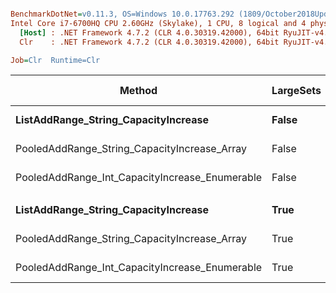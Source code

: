 ``` ini

BenchmarkDotNet=v0.11.3, OS=Windows 10.0.17763.292 (1809/October2018Update/Redstone5)
Intel Core i7-6700HQ CPU 2.60GHz (Skylake), 1 CPU, 8 logical and 4 physical cores
  [Host] : .NET Framework 4.7.2 (CLR 4.0.30319.42000), 64bit RyuJIT-v4.7.3324.0
  Clr    : .NET Framework 4.7.2 (CLR 4.0.30319.42000), 64bit RyuJIT-v4.7.3324.0

Job=Clr  Runtime=Clr  

```
|                                         Method | LargeSets |     Mean |     Error |    StdDev | Ratio | Gen 0/1k Op | Gen 1/1k Op | Gen 2/1k Op | Allocated Memory/Op |
|----------------------------------------------- |---------- |---------:|----------:|----------:|------:|------------:|------------:|------------:|--------------------:|
|           **ListAddRange_String_CapacityIncrease** |     **False** | **2.924 ms** | **0.0279 ms** | **0.0261 ms** |  **1.00** |   **1734.3750** |    **996.0938** |    **996.0938** |           **7019661 B** |
|   PooledAddRange_String_CapacityIncrease_Array |     False | 3.735 ms | 0.0072 ms | 0.0063 ms |  1.28 |           - |           - |           - |                64 B |
| PooledAddRange_Int_CapacityIncrease_Enumerable |     False | 2.198 ms | 0.0073 ms | 0.0069 ms |  0.75 |           - |           - |           - |                64 B |
|                                                |           |          |           |           |       |             |             |             |                     |
|           **ListAddRange_String_CapacityIncrease** |      **True** | **2.192 ms** | **0.0423 ms** | **0.0452 ms** |  **1.00** |    **726.5625** |    **285.1563** |    **277.3438** |           **6402488 B** |
|   PooledAddRange_String_CapacityIncrease_Array |      True | 1.500 ms | 0.0043 ms | 0.0041 ms |  0.68 |           - |           - |           - |                48 B |
| PooledAddRange_Int_CapacityIncrease_Enumerable |      True | 1.259 ms | 0.0035 ms | 0.0033 ms |  0.57 |           - |           - |           - |                48 B |
